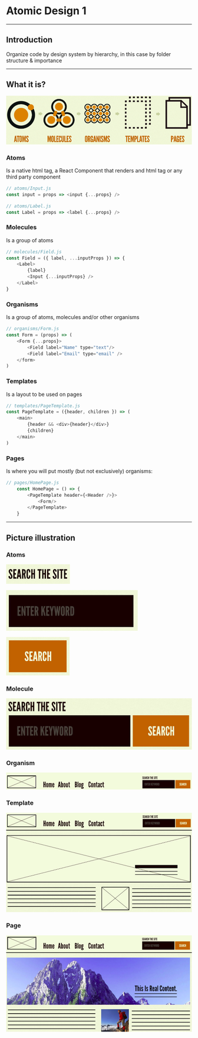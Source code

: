 # Atomic Design 1

---

## Introduction

Organize code by design system by hierarchy, in this case by folder structure & importance
<!-- because frontend development is getting more complicated by the our code -->

---

## What it is?

![](./assets/atomic-design.png)

### Atoms

Is a native html tag, a React Component that renders and html tag or any third party component

```js
// atoms/Input.js
const input = props => <input {...props} />
```

```js
// atoms/Label.js
const Label = props => <label {...props} />
```

### Molecules

Is a group of atoms

```js
// molecules/Field.js
const Field = ({ label, ...inputProps }) => {
    <Label>
        {label}
        <Input {...inputProps} />
    </Label>
}
```

### Organisms

Is a group of atoms, molecules and/or other organisms

```js
// organisms/Form.js
const Form = (props) => (
    <Form {...props}>
        <Field label="Name" type="text"/>
        <Field label="Email" type="email" />
    </form>
)
```

### Templates

Is a layout to be used on pages

```js
// templates/PageTemplate.js
const PageTemplate = ({header, children }) => (
    <main>
        {header && <div>{header}</div>}
        {children}
    </main>
)
```

### Pages

Is where you will put mostly (but not exclusively) organisms:

```js
// pages/HomePage.js
    const HomePage = () => {
        <PageTemplate header={<Header />}>
            <Form/>
        </PageTemplate>
    }
```

---

## Picture illustration

### Atoms

![](./assets/label.png)

![](./assets/input.png)

![](./assets/button.png)

### Molecule

![](./assets/molecule.png)

### Organism

![](./assets/organism.png)

### Template

![](./assets/template.png)

### Page

![](./assets/page.png)
